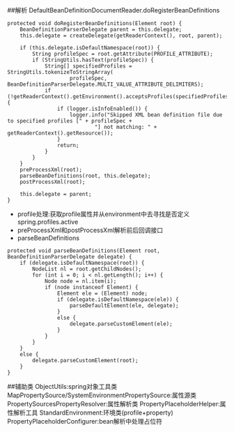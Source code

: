 ##解析
DefaultBeanDefinitionDocumentReader.doRegisterBeanDefinitions
```
protected void doRegisterBeanDefinitions(Element root) {
    BeanDefinitionParserDelegate parent = this.delegate;
    this.delegate = createDelegate(getReaderContext(), root, parent);

    if (this.delegate.isDefaultNamespace(root)) {
        String profileSpec = root.getAttribute(PROFILE_ATTRIBUTE);
        if (StringUtils.hasText(profileSpec)) {
            String[] specifiedProfiles = StringUtils.tokenizeToStringArray(
                    profileSpec, BeanDefinitionParserDelegate.MULTI_VALUE_ATTRIBUTE_DELIMITERS);
            if (!getReaderContext().getEnvironment().acceptsProfiles(specifiedProfiles)) {
                if (logger.isInfoEnabled()) {
                    logger.info("Skipped XML bean definition file due to specified profiles [" + profileSpec +
                            "] not matching: " + getReaderContext().getResource());
                }
                return;
            }
        }
    }
    preProcessXml(root);
    parseBeanDefinitions(root, this.delegate);
    postProcessXml(root);

    this.delegate = parent;
}
```
- profile处理:获取profile属性并从environment中去寻找是否定义spring.profiles.active
- preProcessXml和postProcessXml解析前后回调接口
- parseBeanDefinitions
```
protected void parseBeanDefinitions(Element root, BeanDefinitionParserDelegate delegate) {
    if (delegate.isDefaultNamespace(root)) {
        NodeList nl = root.getChildNodes();
        for (int i = 0; i < nl.getLength(); i++) {
            Node node = nl.item(i);
            if (node instanceof Element) {
                Element ele = (Element) node;
                if (delegate.isDefaultNamespace(ele)) {
                    parseDefaultElement(ele, delegate);
                }
                else {
                    delegate.parseCustomElement(ele);
                }
            }
        }
    }
    else {
        delegate.parseCustomElement(root);
    }
}
```

##辅助类
ObjectUtils:spring对象工具类
MapPropertySource/SystemEnvironmentPropertySource:属性源类
PropertySourcesPropertyResolver:属性解析类
PropertyPlaceholderHelper:属性解析工具
StandardEnvironment:环境类(profile+property)
PropertyPlaceholderConfigurer:bean解析中处理占位符